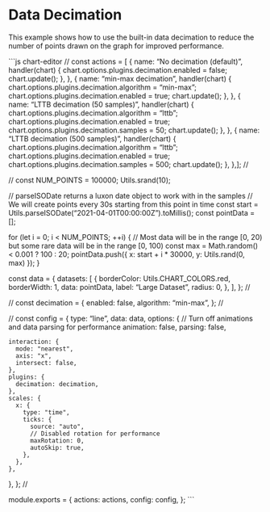 Data Decimation
===============

This example shows how to use the built-in data decimation to reduce the number of points drawn on the graph for improved performance.

\`\`\`js chart-editor // const actions = \[ { name: “No decimation (default)”, handler(chart) { chart.options.plugins.decimation.enabled = false; chart.update(); }, }, { name: “min-max decimation”, handler(chart) { chart.options.plugins.decimation.algorithm = “min-max”; chart.options.plugins.decimation.enabled = true; chart.update(); }, }, { name: “LTTB decimation (50 samples)”, handler(chart) { chart.options.plugins.decimation.algorithm = “lttb”; chart.options.plugins.decimation.enabled = true; chart.options.plugins.decimation.samples = 50; chart.update(); }, }, { name: “LTTB decimation (500 samples)”, handler(chart) { chart.options.plugins.decimation.algorithm = “lttb”; chart.options.plugins.decimation.enabled = true; chart.options.plugins.decimation.samples = 500; chart.update(); }, },\]; //

// const NUM\_POINTS = 100000; Utils.srand(10);

// parseISODate returns a luxon date object to work with in the samples // We will create points every 30s starting from this point in time const start = Utils.parseISODate(“2021-04-01T00:00:00Z”).toMillis(); const pointData = \[\];

for (let i = 0; i &lt; NUM\_POINTS; ++i) { // Most data will be in the range \[0, 20) but some rare data will be in the range \[0, 100) const max = Math.random() &lt; 0.001 ? 100 : 20; pointData.push({ x: start + i \* 30000, y: Utils.rand(0, max) }); }

const data = { datasets: \[ { borderColor: Utils.CHART\_COLORS.red, borderWidth: 1, data: pointData, label: “Large Dataset”, radius: 0, }, \], }; //

// const decimation = { enabled: false, algorithm: “min-max”, }; //

// const config = { type: “line”, data: data, options: { // Turn off animations and data parsing for performance animation: false, parsing: false,

    interaction: {
      mode: "nearest",
      axis: "x",
      intersect: false,
    },
    plugins: {
      decimation: decimation,
    },
    scales: {
      x: {
        type: "time",
        ticks: {
          source: "auto",
          // Disabled rotation for performance
          maxRotation: 0,
          autoSkip: true,
        },
      },
    },

}, }; //

module.exports = { actions: actions, config: config, }; \`\`\`
